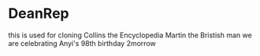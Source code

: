 # DeanRep
this is used for cloning
Collins the Encyclopedia
Martin the Bristish man
we are celebrating Anyi's 98th birthday 2morrow
